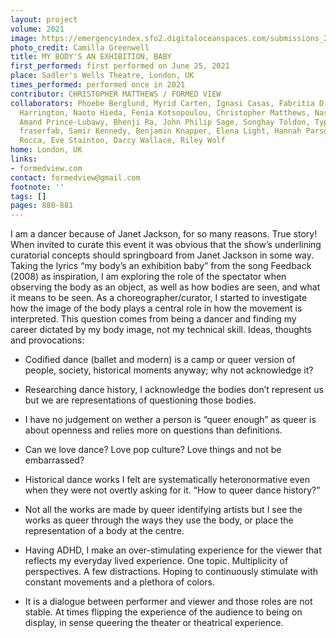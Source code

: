 ```yaml
---
layout: project
volume: 2021
image: https://emergencyindex.sfo2.digitaloceanspaces.com/submissions_2021/images/1665395046368_Christopher_Matthews_MBAE_WildCard_3893.jpg
photo_credit: Camilla Greenwell
title: MY BODY'S AN EXHIBITION, BABY
first_performed: first performed on June 25, 2021
place: Sadler's Wells Theatre, London, UK
times_performed: performed once in 2021
contributor: CHRISTOPHER MATTHEWS / FORMED VIEW
collaborators: Phoebe Berglund, Myrid Carten, Ignasi Casas, Fabritia D’Intino, Janine
  Harrington, Naoto Hieda, Fenia Kotsopoulou, Christopher Matthews, Nasheeka Nedsreal,
  Amand Prince-Lubawy, Bhenji Ra, John Philip Sage, Songhay Toldon, Typhaine Delaup,
  fraserfab, Samir Kennedy, Benjamin Knapper, Elena Light, Hannah Parsons, Dominic
  Rocca, Eve Stainton, Darcy Wallace, Riley Wolf
home: London, UK
links:
- formedview.com
contact: formedview@gmail.com
footnote: ''
tags: []
pages: 880-881
---
```

I am a dancer because of Janet Jackson, for so many reasons. True story! When invited to curate this event it was obvious that the show’s underlining curatorial concepts should springboard from Janet Jackson in some way. Taking the lyrics “my body’s an exhibition baby” from the song <span class="ITALIC">Feedback</span> (2008) as inspiration, I am exploring the role of the spectator when observing the body as an object, as well as how bodies are seen, and what it means to be seen. As a choreographer/curator, I started to investigate how the image of the body plays a central role in how the movement is interpreted. This question comes from being a dancer and finding my career dictated by my body image, not my technical skill. Ideas, thoughts and provocations: 

	

-	Codified dance (ballet and modern) is a camp or queer version of people, society, historical moments anyway; why not acknowledge it? 

	

-	Researching dance history, I acknowledge the bodies don’t represent us but we are representations of questioning those bodies.

	

-	I have no judgement on wether a person is “queer enough” as queer is about openness and relies more on questions than definitions.

	

-	Can we love dance? Love pop culture? Love things and not be embarrassed?

	

-	Historical dance works I felt are systematically heteronormative even when they were not overtly asking for it. “How to queer dance history?” 

	

-	Not all the works are made by queer identifying artists but I see the works as queer through the ways they use the body, or place the representation of a body at the centre. 

	

-	Having ADHD, I make an over-stimulating experience for the viewer that reflects my everyday lived experience. One topic. Multiplicity of perspectives. A few distractions. Hoping to continuously stimulate with constant movements and a plethora of colors.

	

-	It is a dialogue between performer and viewer and those roles are not stable. At times flipping the experience of the audience to being on display, in sense queering the theater or theatrical experience.  